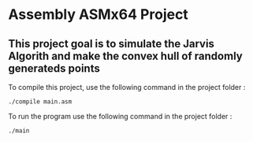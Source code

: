 # Assembly ASMx64 Project
## This project goal is to simulate the Jarvis Algorith and make the convex hull of randomly generateds points

To compile this project, use the following command in the project folder :

```
./compile main.asm
```

To run the program use the following command in the project folder :

```
./main
```